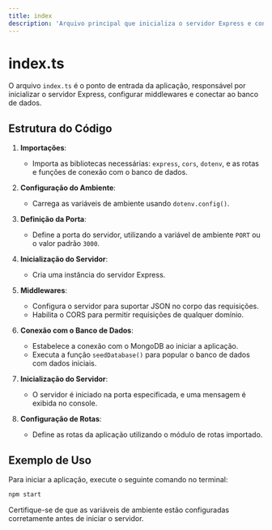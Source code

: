 ```yaml
---
title: index
description: 'Arquivo principal que inicializa o servidor Express e configura as rotas e conexões com o banco de dados.'
---
```


# index.ts

O arquivo `index.ts` é o ponto de entrada da aplicação, responsável por inicializar o servidor Express, configurar middlewares e conectar ao banco de dados.

## Estrutura do Código

1. **Importações**:
   - Importa as bibliotecas necessárias: `express`, `cors`, `dotenv`, e as rotas e funções de conexão com o banco de dados.

2. **Configuração do Ambiente**:
   - Carrega as variáveis de ambiente usando `dotenv.config()`.

3. **Definição da Porta**:
   - Define a porta do servidor, utilizando a variável de ambiente `PORT` ou o valor padrão `3000`.

4. **Inicialização do Servidor**:
   - Cria uma instância do servidor Express.

5. **Middlewares**:
   - Configura o servidor para suportar JSON no corpo das requisições.
   - Habilita o CORS para permitir requisições de qualquer domínio.

6. **Conexão com o Banco de Dados**:
   - Estabelece a conexão com o MongoDB ao iniciar a aplicação.
   - Executa a função `seedDatabase()` para popular o banco de dados com dados iniciais.

7. **Inicialização do Servidor**:
   - O servidor é iniciado na porta especificada, e uma mensagem é exibida no console.

8. **Configuração de Rotas**:
   - Define as rotas da aplicação utilizando o módulo de rotas importado.

## Exemplo de Uso

Para iniciar a aplicação, execute o seguinte comando no terminal:

```bash
npm start
```

Certifique-se de que as variáveis de ambiente estão configuradas corretamente antes de iniciar o servidor.